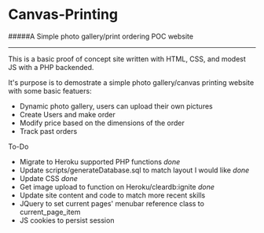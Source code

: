 Canvas-Printing
===

#####A Simple photo gallery/print ordering POC website

***

This is a basic proof of concept site written with HTML, CSS, and modest JS with a PHP backended.   

It's purpose is to demostrate a simple photo gallery/canvas printing website with some basic featuers:

- Dynamic photo gallery, users can upload their own pictures
- Create Users and make order
- Modify price based on the dimensions of the order
- Track past orders


To-Do

- Migrate to Heroku supported PHP functions *done*
- Update scripts/generateDatabase.sql to match layout I would like *done*
- Update CSS *done*
- Get image upload to function on Heroku/cleardb:ignite *done*
- Update site content and code to match more recent skills
- JQuery to set current pages' menubar reference class to current_page_item
- JS cookies to persist session
